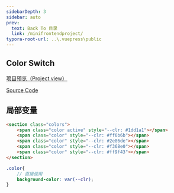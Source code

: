 ```yaml
---
sidebarDepth: 3
sidebar: auto
prev:
  text: Back To 目录
  link: /minifrontendproject/
typora-root-url: ..\.vuepress\public
---
```




## Color Switch

[项目预览（Project view）](https://q10viking.github.io/Mini-FrontEnd-project/49%20color%20switch/dist/)

[Source Code](https://github.com/Q10Viking/Mini-FrontEnd-project/tree/main/49%20color%20switch)

<common-progresson-snippet src="https://q10viking.github.io/Mini-FrontEnd-project/49%20color%20switch/dist/"/>



## 局部变量

```html
<section class="colors">
    <span class="color active" style="--clr: #1dd1a1"></span>
    <span class="color" style="--clr: #ff6b6b"></span>
    <span class="color" style="--clr: #2e86de"></span>
    <span class="color" style="--clr: #f368e0"></span>
    <span class="color" style="--clr: #ff9f43"></span>
</section>
```

```scss
.color{
    // 直接使用
    background-color: var(--clr);
}
```

